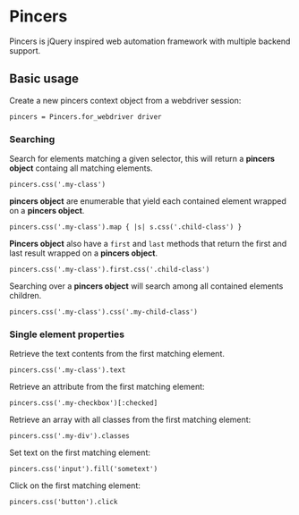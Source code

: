 # Pincers

Pincers is jQuery inspired web automation framework with multiple backend support.

## Basic usage

Create a new pincers context object from a webdriver session:

```
pincers = Pincers.for_webdriver driver
```

### Searching

Search for elements matching a given selector, this will return a **pincers object** containg all matching elements.

```
pincers.css('.my-class')
```

**pincers object** are enumerable that yield each contained element wrapped on a **pincers object**.

```
pincers.css('.my-class').map { |s| s.css('.child-class') }
```

**Pincers object** also have a `first` and `last` methods that return the first and last result wrapped on a **pincers object**.

```
pincers.css('.my-class').first.css('.child-class')
```

Searching over a **pincers object** will search among all contained elements children.

```
pincers.css('.my-class').css('.my-child-class')
```

### Single element properties

Retrieve the text contents from the first matching element.

```
pincers.css('.my-class').text
```

Retrieve an attribute from the first matching element:

```
pincers.css('.my-checkbox')[:checked]
```

Retrieve an array with all classes from the first matching element:

```
pincers.css('.my-div').classes
```

Set text on the first matching element:

```
pincers.css('input').fill('sometext')
```

Click on the first matching element:

```
pincers.css('button').click
```

